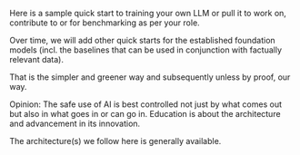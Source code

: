Here is a sample quick start to training your own LLM or pull it to work on, contribute to or for benchmarking as 
per your role.

Over time, we will add other quick starts for the established foundation models (incl. the baselines that can be used in conjunction with factually relevant data). 

That is the simpler and greener way and subsequently unless by proof, our way.

Opinion:
The safe use of AI is best controlled not just by what comes out but also in what goes in or can go in.
Education is about the architecture and advancement in its innovation. 

The architecture(s) we follow here is generally available. 
